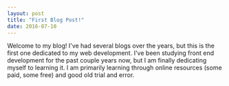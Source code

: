 ```yaml
---
layout: post
title: "First Blog Post!"
date: 2016-07-10
---
```

Welcome to my blog! I've had several blogs over the years, but this is the first one dedicated to my web development. I've been studying front end development 
for the past couple years now, but I am finally dedicating myself to learning it. I am primarily learning through online resources (some paid, some free)
and good old trial and error. 
